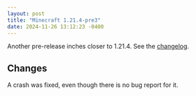 ```yaml
---
layout: post
title: "Minecraft 1.21.4-pre3"
date: 2024-11-26 13:12:23 -0400
---
```


Another pre-release inches closer to 1.21.4. See the [changelog](https://www.minecraft.net/en-us/article/minecraft-1-21-4-pre-release-3).

## Changes

A crash was fixed, even though there is no bug report for it.

